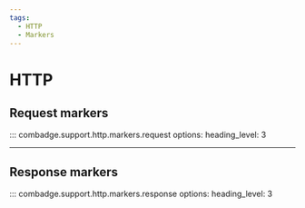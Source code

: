 ```yaml
---
tags:
  - HTTP
  - Markers
---
```


# HTTP

## Request markers

::: combadge.support.http.markers.request
    options:
      heading_level: 3

<hr>

## Response markers

::: combadge.support.http.markers.response
    options:
      heading_level: 3
